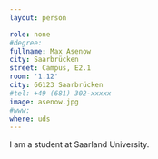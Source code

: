 ```yaml
---
layout: person

role: none
#degree:
fullname: Max Asenow
city: Saarbrücken
street: Campus, E2.1
room: '1.12'
city: 66123 Saarbrücken
#tel: +49 (681) 302-xxxxx
image: asenow.jpg
#www:
where: uds
---
```


I am a student at Saarland University.
